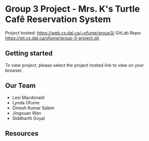 # Group 3 Project - Mrs. K's Turtle Cafê Reservation System

Project hosted: https://web.cs.dal.ca/~ofume/group3/
GitLab Repo: https://git.cs.dal.ca/ofume/group-3-project.git

## Getting started

To view project, please select the project hosted link to view on your browser.

## Our Team
- Lexi Macdonald
- Lynda Ofume
- Dinesh Kumar Salem
- Jingxuan Wan
- Siddharth Goyal

## Resources

